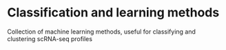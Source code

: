 # Classification and learning methods 

Collection of machine learning methods, useful for classifying and clustering scRNA-seq profiles

